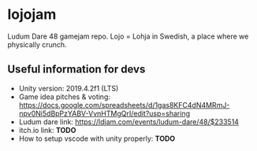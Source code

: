 # lojojam
Ludum Dare 48 gamejam repo. Lojo = Lohja in Swedish, a place where we physically crunch. 

## Useful information for devs
- Unity version: 2019.4.2f1 (LTS)
- Game idea pitches & voting: https://docs.google.com/spreadsheets/d/1gas8KFC4dN4MRmJ-npv0Ni5dBpPzYABV-VvnHTMgQrI/edit?usp=sharing
- Ludum dare link: https://ldjam.com/events/ludum-dare/48/$233514
- itch.io link: **TODO**
- How to setup vscode with unity properly: **TODO**
